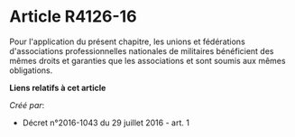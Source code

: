 # Article R4126-16

Pour l'application du présent chapitre, les unions et fédérations d'associations professionnelles nationales de militaires
bénéficient des mêmes droits et garanties que les associations et sont soumis aux mêmes obligations.

**Liens relatifs à cet article**

_Créé par_:

  - Décret n°2016-1043 du 29 juillet 2016 - art. 1
